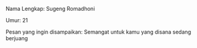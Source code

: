 Nama Lengkap: Sugeng Romadhoni

Umur: 21

Pesan yang ingin disampaikan: Semangat untuk kamu yang disana sedang berjuang